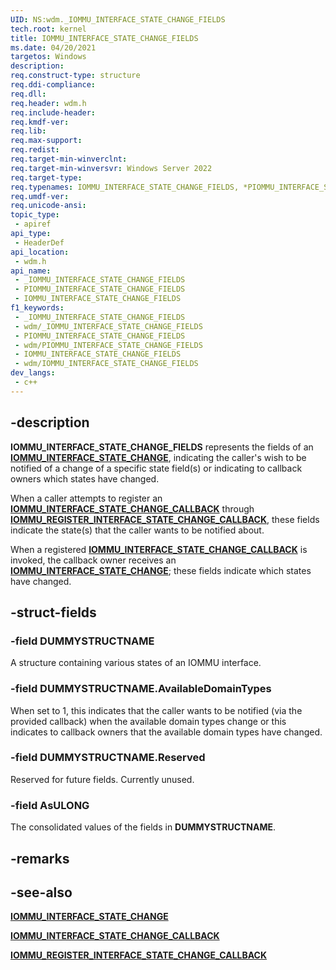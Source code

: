```yaml
---
UID: NS:wdm._IOMMU_INTERFACE_STATE_CHANGE_FIELDS
tech.root: kernel
title: IOMMU_INTERFACE_STATE_CHANGE_FIELDS
ms.date: 04/20/2021
targetos: Windows
description: 
req.construct-type: structure
req.ddi-compliance: 
req.dll: 
req.header: wdm.h
req.include-header: 
req.kmdf-ver: 
req.lib: 
req.max-support: 
req.redist: 
req.target-min-winverclnt: 
req.target-min-winversvr: Windows Server 2022
req.target-type: 
req.typenames: IOMMU_INTERFACE_STATE_CHANGE_FIELDS, *PIOMMU_INTERFACE_STATE_CHANGE_FIELDS
req.umdf-ver: 
req.unicode-ansi: 
topic_type:
 - apiref
api_type:
 - HeaderDef
api_location:
 - wdm.h
api_name:
 - _IOMMU_INTERFACE_STATE_CHANGE_FIELDS
 - PIOMMU_INTERFACE_STATE_CHANGE_FIELDS
 - IOMMU_INTERFACE_STATE_CHANGE_FIELDS
f1_keywords:
 - _IOMMU_INTERFACE_STATE_CHANGE_FIELDS
 - wdm/_IOMMU_INTERFACE_STATE_CHANGE_FIELDS
 - PIOMMU_INTERFACE_STATE_CHANGE_FIELDS
 - wdm/PIOMMU_INTERFACE_STATE_CHANGE_FIELDS
 - IOMMU_INTERFACE_STATE_CHANGE_FIELDS
 - wdm/IOMMU_INTERFACE_STATE_CHANGE_FIELDS
dev_langs:
 - c++
---
```


## -description

**IOMMU_INTERFACE_STATE_CHANGE_FIELDS** represents the fields of an [**IOMMU_INTERFACE_STATE_CHANGE**](ns-wdm-iommu_interface_state_change.md), indicating the caller's wish to be notified of a change of a specific state field(s) or indicating to callback owners which states have changed.

When a caller attempts to register an [**IOMMU_INTERFACE_STATE_CHANGE_CALLBACK**](nc-wdm-iommu_interface_state_change_callback.md) through [**IOMMU_REGISTER_INTERFACE_STATE_CHANGE_CALLBACK**](nc-wdm-iommu_register_interface_state_change_callback.md), these fields indicate the state(s) that the caller wants to be notified about.

When a registered [**IOMMU_INTERFACE_STATE_CHANGE_CALLBACK**](nc-wdm-iommu_interface_state_change_callback.md) is invoked, the callback owner receives an [**IOMMU_INTERFACE_STATE_CHANGE**](ns-wdm-iommu_interface_state_change.md); these fields indicate which states have changed.

## -struct-fields

### -field DUMMYSTRUCTNAME

A structure containing various states of an IOMMU interface.

### -field DUMMYSTRUCTNAME.AvailableDomainTypes

When set to 1, this indicates that the caller wants to be notified (via the provided callback) when the available domain types change or this indicates to callback owners that the available domain types have changed.

### -field DUMMYSTRUCTNAME.Reserved

Reserved for future fields. Currently unused.

### -field AsULONG

The consolidated values of the fields in **DUMMYSTRUCTNAME**.

## -remarks

## -see-also

[**IOMMU_INTERFACE_STATE_CHANGE**](ns-wdm-iommu_interface_state_change.md)

[**IOMMU_INTERFACE_STATE_CHANGE_CALLBACK**](nc-wdm-iommu_interface_state_change_callback.md)

[**IOMMU_REGISTER_INTERFACE_STATE_CHANGE_CALLBACK**](nc-wdm-iommu_register_interface_state_change_callback.md)
